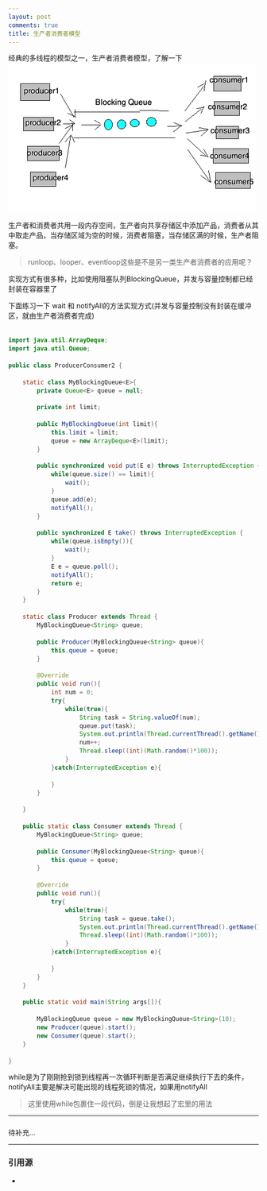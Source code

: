 ```yaml
---
layout: post
comments: true
title: 生产者消费者模型
---
```


经典的多线程的模型之一，生产者消费者模型，了解一下
![_config.yml](/images/producer_consumer.png)

生产者和消费者共用一段内存空间，生产者向共享存储区中添加产品，消费者从其中取走产品，当存储区域为空的时候，消费者阻塞，当存储区满的时候，生产者阻塞。

> runloop、looper、eventloop这些是不是另一类生产者消费者的应用呢？

实现方式有很多种，比如使用阻塞队列BlockingQueue，并发与容量控制都已经封装在容器里了

下面练习一下 wait 和 notifyAll的方法实现方式(并发与容量控制没有封装在缓冲区，就由生产者消费者完成)

```java

import java.util.ArrayDeque;
import java.util.Queue;

public class ProducerConsumer2 {

	static class MyBlockingQueue<E>{
		private Queue<E> queue = null;

		private int limit;

		public MyBlockingQueue(int limit){
			this.limit = limit;
			queue = new ArrayDeque<E>(limit);
		}

		public synchronized void put(E e) throws InterruptedException {
			while(queue.size() == limit){
				wait();
			}
			queue.add(e);
			notifyAll();
		}

		public synchronized E take() throws InterruptedException {
			while(queue.isEmpty()){
				wait();
			}
			E e = queue.poll();
			notifyAll();
			return e;
		}
	}

	static class Producer extends Thread {
		MyBlockingQueue<String> queue;

		public Producer(MyBlockingQueue<String> queue){
			this.queue = queue;
		}

		@Override
		public void run(){
			int num = 0;
			try{
				while(true){
					String task = String.valueOf(num);
					queue.put(task);
					System.out.println(Thread.currentThread().getName() +  " produce task " + task);
					num++;
					Thread.sleep((int)(Math.random()*100));
				}
			}catch(InterruptedException e){

			}
		}

	}

	public static class Consumer extends Thread {
		MyBlockingQueue<String> queue;

		public Consumer(MyBlockingQueue<String> queue){
			this.queue = queue;
		}

		@Override
		public void run(){
			try{
				while(true){
					String task = queue.take();
					System.out.println(Thread.currentThread().getName() +  " Consumer task " + task);
					Thread.sleep((int)(Math.random()*100));
				}
			}catch(InterruptedException e){

			}
		}
	}

	public static void main(String args[]){

		MyBlockingQueue queue = new MyBlockingQueue<String>(10);
		new Producer(queue).start();
		new Consumer(queue).start();
	}

}

```

while是为了刚刚抢到锁到线程再一次循环判断是否满足继续执行下去的条件，notifyAll主要是解决可能出现的线程死锁的情况，如果用notifyAll

> 这里使用while包裹住一段代码，倒是让我想起了宏里的用法
---

### 

### 

待补充...


***
### 引用源
+ []()
 

